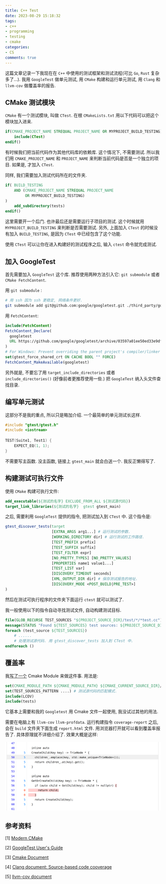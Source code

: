 ```yaml
---
title: C++ Test
date: 2023-08-29 15:18:32
tags:
- c++
- programming
- testing
- cmake
categories:
- CS
comments: true
---
```


这篇文章记录一下我现在在 `C++` 中使用的测试框架和测试流程(可比 `Go`, `Rust` 复杂多了...). 我用 `GoogleTest` 做单元测试, 用 `CMake` 构建和运行单元测试, 用 `Clang` 和 `llvm-cov` 做覆盖率的报告.

## CMake 测试模块

`CMake` 有一个测试模块, 叫做 `CTest`. 在根 `CMakeLists.txt` 用以下代码可以把这个模块加入进来.

```cmake
if(CMAKE_PROJECT_NAME STREQUAL PROJECT_NAME OR MYPROJECT_BUILD_TESTING)
    include(CTest)
endif()
```

有时候我们把当前代码作为其他代码库的依赖库. 这个情况下, 不需要测试. 所以我们用 `CMAKE_PROJECT_NAME` 和 `PROJECT_NAME` 来判断当前代码是否是一个独立的项目. 如果是, 才加入 `CTest`.

同样, 我们需要加入测试代码所在的文件夹.

```cmake
if( BUILD_TESTING
    AND (CMAKE_PROJECT_NAME STREQUAL PROJECT_NAME
         OR MYPROJECT_BUILD_TESTING)
)
    add_subdirectory(tests)
endif()

```

这里需要开一个后门. 也许最后还是需要运行子项目的测试. 这个时候就用 `MYPROJECT_BUILD_TESTING` 来判断是否需要测试. 另外, 上面加入 `CTest` 的时候没有加入 `BUILD_TESTING`, 是因为 `CTest` 中已经包含了这个功能.

使用 `CTest` 可以让你在进入构建好的测试程序之后, 输入 `ctest` 命令就完成测试.

## 加入 GoogleTest

首先需要加入 `GoogleTest` 这个库. 推荐使用两种方法引入它: `git submodule` 或者 `CMake FetchContent`.

用 `git submodule` :

```bash
# 用 ssh 因为 ssh 更稳定, 网络条件更好.
git submodule add git@github.com:google/googletest.git ./third_party/googletest
```

用 `FetchContent`:

```cmake
include(FetchContent)
FetchContent_Declare(
  googletest
  URL https://github.com/google/googletest/archive/03597a01ee50ed33e9dfd640b249b4be3799d395.zip
)
# For Windows: Prevent overriding the parent project's compiler/linker settings
set(gtest_force_shared_crt ON CACHE BOOL "" FORCE)
FetchContent_MakeAvailable(googletest)
```

另外就是, 不要忘了用 `target_include_directories` 或者 `include_directories()` (好像前者更推荐使用一些.) 把  `GoogleTest` 纳入头文件查找目录.

## 编写单元测试

这部分不是我的重点, 所以只是略加介绍. 一个最简单的单元测试长这样.

```C++
#include "gtest/gtest.h"
#include <iostream>

TEST(Suite1, Test1) {
    EXPECT_EQ(1, 1);
}
```

不需要写主函数. 没主函数, 链接上 `gtest_main` 就会白送一个. 我反正懒得写了.

## 构建测试可执行文件

使用 `CMake` 构建可执行文件:

```cmake
add_executable(${测试的名字} EXCLUDE_FROM_ALL ${测试源代码})
target_link_libraries(${测试的名字}  gtest gtest_main)
```

之后, 需要利用 `GoogleTest` 提供的指令, 把测试加入到 `CTest` 中. 这个指令是:

```cmake
gtest_discover_tests(target
                     [EXTRA_ARGS arg1...] # 运行测试的参数.
                     [WORKING_DIRECTORY dir] # 运行测试的工作路径.
                     [TEST_PREFIX prefix]
                     [TEST_SUFFIX suffix]
                     [TEST_FILTER expr]
                     [NO_PRETTY_TYPES] [NO_PRETTY_VALUES]
                     [PROPERTIES name1 value1...]
                     [TEST_LIST var]
                     [DISCOVERY_TIMEOUT seconds]
                     [XML_OUTPUT_DIR dir] # 保存测试报告的地址.
                     [DISCOVERY_MODE <POST_BUILD|PRE_TEST>]
)
```

然后在测试可执行程序的文件夹下面运行 `ctest` 就可以测试了.

我一般使用以下的指令自动寻找测试文件, 自动构建测试目标.

```cmake
file(GLOB_RECURSE TEST_SOURCES "${PROJECT_SOURCE_DIR}/test/*/*test.cc")
message(STATUS "Found ${TEST_SOURCES} test sources: ${PROJECT_SOURCE_DIR}/test/")
foreach (test_source ${TEST_SOURCES})
    # ......
    # 处理测试源代码. 用 gtest_discover_tests 加入到 CTest 中.
endforeach ()
```

## 覆盖率

我[写了一个](https://github.com/Wang-Ji20/pigskinjelly/blob/main/build_support/cmake/LCOV.cmake) Cmake Module 来做这件事. 用法是:

```cmake
set(CMAKE_MODULE_PATH ${CMAKE_MODULE_PATH} ${CMAKE_CURRENT_SOURCE_DIR}/build_support/cmake)
set(TEST_SOURCES_PATTERN ....) # 测试源代码的匹配模式.
include(LCOV)
include(tests)
```

它基本上需要和我的 `Googletest` 用 Cmake 文件一起使用, 我没试过其他的用法.

需要在电脑上有 `llvm-cov` `llvm-profdata`. 运行构建指令 `coverage-report` 之后, 会在 `build` 文件夹下面生成 `report.html` 文件. 用浏览器打开就可以看到覆盖率报告了. 具体原理就不详细介绍了. 效果大概是这样:

![覆盖率报告](/images/lcov-report.png)

## 参考资料

[1] [Modern CMake](https://cliutils.gitlab.io/modern-cmake)

[2] [GoogleTest User's Guide](https://google.github.io/googletest)

[3] [Cmake Document](https://cmake.org/cmake/help/latest/module/GoogleTest.html)

[4] [Clang document: Source-based code cooverage](https://clang.llvm.org/docs/SourceBasedCodeCoverage.html)

[5] [llvm-cov document](https://llvm.org/docs/CommandGuide/llvm-cov.html)
